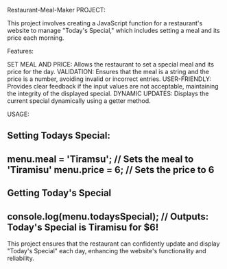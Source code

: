  Restaurant-Meal-Maker PROJECT:

This project involves creating a JavaScript function for a restaurant's website to manage "Today's Special," which includes setting a meal and its price each morning.

Features:

SET MEAL AND PRICE: Allows the restaurant to set a special meal and its price for the day.
VALIDATION: Ensures that the meal is a string and the price is a number, avoiding invalid or incorrect entries.
USER-FRIENDLY: Provides clear feedback if the input values are not acceptable, maintaining the integrity of the displayed special.
DYNAMIC UPDATES: Displays the current special dynamically using a getter method.

USAGE:

Setting Todays Special:
------------------------------------------------------------------
menu.meal = 'Tiramsu'; // Sets the meal to 'Tiramisu'
menu.price = 6;       // Sets the price to 6
------------------------------------------------------------------


Getting Today's Special
-----------------------------------------------------------------------------------------
console.log(menu.todaysSpecial); // Outputs: Today's Special is Tiramisu for $6!
-----------------------------------------------------------------------------------------

This project ensures that the restaurant can confidently update and display "Today's Special" each day, enhancing the website's functionality and reliability.
